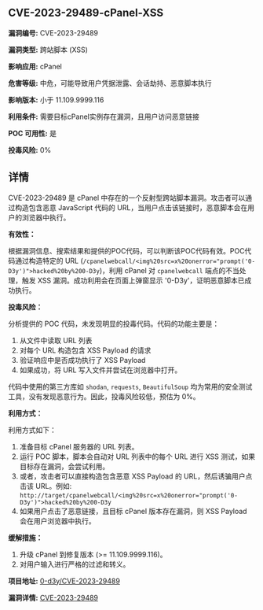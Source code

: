 ## CVE-2023-29489-cPanel-XSS

**漏洞编号:** CVE-2023-29489

**漏洞类型:** 跨站脚本 (XSS)

**影响应用:** cPanel

**危害等级:** 中危，可能导致用户凭据泄露、会话劫持、恶意脚本执行

**影响版本:** 小于 11.109.9999.116

**利用条件:** 需要目标cPanel实例存在漏洞，且用户访问恶意链接

**POC 可用性:** 是

**投毒风险:** 0%

## 详情

CVE-2023-29489 是 cPanel 中存在的一个反射型跨站脚本漏洞。攻击者可以通过构造包含恶意 JavaScript 代码的 URL，当用户点击该链接时，恶意脚本会在用户的浏览器中执行。

**有效性：**

根据漏洞信息、搜索结果和提供的POC代码，可以判断该POC代码有效。POC代码通过构造特定的 URL (`/cpanelwebcall/<img%20src=x%20onerror="prompt('0-D3y')">hacked%20by%200-D3y`)，利用 cPanel 对 `cpanelwebcall` 端点的不当处理，触发 XSS 漏洞。成功利用会在页面上弹窗显示 '0-D3y'，证明恶意脚本已成功执行。

**投毒风险：**

分析提供的 POC 代码，未发现明显的投毒代码。代码的功能主要是：

1.  从文件中读取 URL 列表
2.  对每个 URL 构造包含 XSS Payload 的请求
3.  验证响应中是否成功执行了 XSS Payload
4.  如果成功，将 URL 写入文件并尝试在浏览器中打开。

代码中使用的第三方库如 `shodan`, `requests`, `BeautifulSoup` 均为常用的安全测试工具，没有发现恶意行为。因此，投毒风险较低，预估为 0%。

**利用方式：**

利用方式如下：

1.  准备目标 cPanel 服务器的 URL 列表。
2.  运行 POC 脚本，脚本会自动对 URL 列表中的每个 URL 进行 XSS 测试，如果目标存在漏洞，会尝试利用。
3.  或者，攻击者可以直接构造包含恶意 XSS Payload 的 URL，然后诱骗用户点击该 URL。例如: `http://target/cpanelwebcall/<img%20src=x%20onerror="prompt('0-D3y')">hacked%20by%200-D3y`
4.  如果用户点击了恶意链接，且目标 cPanel 版本存在漏洞，则 XSS Payload 会在用户浏览器中执行。

**缓解措施：**

1.  升级 cPanel 到修复版本 (>= 11.109.9999.116)。
2.  对用户输入进行严格的过滤和转义。

**项目地址:** [0-d3y/CVE-2023-29489](https://github.com/0-d3y/CVE-2023-29489)

**漏洞详情:** [CVE-2023-29489](https://nvd.nist.gov/vuln/detail/CVE-2023-29489)